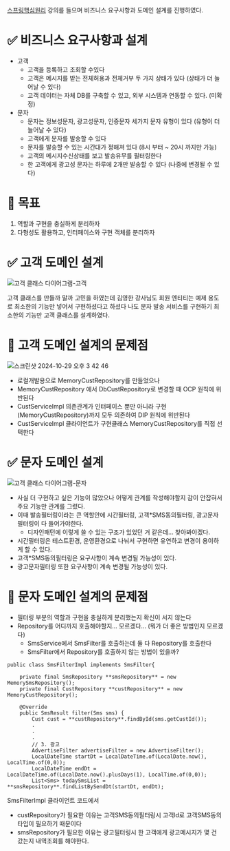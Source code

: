 [스프링핵심원리](https://www.inflearn.com/course/%EC%8A%A4%ED%94%84%EB%A7%81-%ED%95%B5%EC%8B%AC-%EC%9B%90%EB%A6%AC-%EA%B8%B0%EB%B3%B8%ED%8E%B8) 강의를 들으며 비즈니스 요구사항과 도메인 설계를 진행하였다.

# ✅ 비즈니스 요구사항과 설계

- 고객
    - 고객을 등록하고 조회할 수있다
    - 고객은 메시지를 받는 전체허용과 전체거부 두 가지 상태가 있다 (상태가 더 늘어날 수 있다)
    - 고객 데이터는 자체 DB를 구축할 수 있고, 외부 시스템과 연동할 수 있다. (미확정)
- 문자
    - 문자는 정보성문자, 광고성문자, 인증문자 세가지 문자 유형이 있다 (유형이 더 늘어날 수 있다)
    - 고객에게 문자를 발송할 수 있다
    - 문자를 발송할 수 있는 시간대가 정해져 있다 (8시 부터 ~ 20시 까지만 가능)
    - 고객의 메시지수신상태를 보고 발송유무를 필터링한다
    - 한 고객에게 광고성 문자는 하루에 2개만 발송할 수 있다 (나중에 변경될 수 있다)

# 🎯 목표
1. 역할과 구현을 충실하게 분리하자
2. 다형성도 활용하고, 인터페이스와 구현 객체를 분리하자

# ✅ 고객 도메인 설계

![고객 클래스 다이어그램-고객](https://github.com/user-attachments/assets/c3601734-7891-486d-afea-8f475a63b1f4)

고객 클래스를 만들까 말까 고민을 하였는데
김영한 강사님도 회원 엔티티는 예제 용도로 최소한의 기능만 넣어서 구현하셨다고 하셨다
나도 문자 발송 서비스를 구현하기 최소한의 기능만 고객 클래스를 설계하였다.


# 💬 고객 도메인 설계의 문제점

![스크린샷 2024-10-29 오후 3 42 46](https://github.com/user-attachments/assets/6715a90b-912f-415c-a1e0-3876c8d1e531)

- 로컬개발용으로 MemoryCustRepository를 만들었으나
- MemoryCustRepository 에서 DbCustRepository로 변경할 때 OCP 원칙에 위반된다
- CustServiceImpl 의존관계가 인터페이스 뿐만 아니라 구현(MemoryCustRepository)까지 모두 의존하여 DIP 원칙에 위반된다
- CustServiceImpl 클라이언트가 구현클래스 MemoryCustRepository를 직접 선택한다


# ✅ 문자 도메인 설계
![고객 클래스 다이어그램-문자](https://github.com/user-attachments/assets/6a9202b7-b330-4ead-a19e-ace370048c32)

- 사실 더 구현하고 싶은 기능이 많았으나 어떻게 관계를 작성해야할지 감이 안잡혀서 주요 기능만 관계를 그렸다.
- 이때 발송필터링이라는 큰 역할안에 시간필터링, 고객\*SMS동의필터링, 광고문자필터링이 다 들어가야한다.
	- 디자인패턴에 이렇게 쓸 수 있는 구조가 있었던 거 같은데... 찾아봐야겠다.
- 시간필터링은 테스트환경, 운영환경으로 나눠서 구현하면 유연하고 변경이 용이하게 할 수 있다.
- 고객\*SMS동의필터링은 요구사항이 계속 변경될 가능성이 있다. 
- 광고문자필터링 또한 요구사항이 계속 변경될 가능성이 있다.


# 💬 문자 도메인 설계의 문제점
- 필터링 부분의 역할과 구현을 충실하게 분리했는지 확신이 서지 않는다
- Repository를 어디까지 호출해야할지... 모르겠다... (뭐가 더 좋은 방법인지 모르겠다)
	- SmsService에서 SmsFilter를 호출하는데 둘 다 Repository를 호출한다
	- SmsFilter에서 Repository를 호출하지 않는 방법이 있을까?


```
public class SmsFilterImpl implements SmsFilter{  
  
    private final SmsRepository **smsRepository** = new MemorySmsRepository();  
    private final CustRepository **custRepository** = new MemoryCustRepository();  
  
    @Override  
    public SmsResult filter(Sms sms) {  
        Cust cust = **custRepository**.findById(sms.getCustId());
        .
        .
        .
		// 3. 광고  
		AdvertiseFilter advertiseFilter = new AdvertiseFilter();  
		LocalDateTime startDt = LocalDateTime.of(LocalDate.now(), LocalTime.of(0,0));  
		LocalDateTime endDt = LocalDateTime.of(LocalDate.now().plusDays(1), LocalTime.of(0,0));  
		List<Sms> todaySmsList = **smsRepository**.findListBySendDt(startDt, endDt);
```

SmsFilterImpl 클라이언트 코드에서 
- custRepository가 필요한 이유는 고객SMS동의필터링시 고객Id로 고객SMS동의타입이 필요하기 때문이다
- smsRepository가 필요한 이유는 광고필터링시 한 고객에게 광고메시지가 몇 건 갔는지 내역조회를 해야한다.



